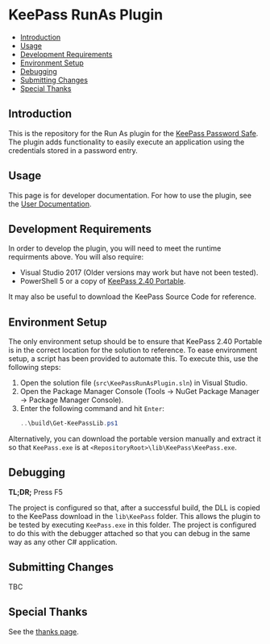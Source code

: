 # KeePass RunAs Plugin #

- [Introduction](#introduction)
- [Usage](#usage)
- [Development Requirements](#development-requirements)
- [Environment Setup](#environment-setup)
- [Debugging](#debugging)
- [Submitting Changes](#submitting-changes)
- [Special Thanks](#special-thanks)

## Introduction ##

This is the repository for the Run As plugin for the [KeePass Password Safe](https://keepass.info/). The plugin adds functionality to easily execute an application using the credentials stored in a password entry.

## Usage ##

This page is for developer documentation. For how to use the plugin, see the [User Documentation](.\docs\README.md).

## Development Requirements ##

In order to develop the plugin, you will need to meet the runtime requirments above. You will also require:

- Visual Studio 2017 (Older versions may work but have not been tested).
- PowerShell 5 or a copy of [KeePass 2.40 Portable](https://sourceforge.net/projects/keepass/files/KeePass%202.x/2.40/KeePass-2.40.zip/download).

It may also be useful to download the KeePass Source Code for reference.

## Environment Setup ##

The only environment setup should be to ensure that KeePass 2.40 Portable is in the correct location for the solution to reference. To ease environment setup, a script has been provided to automate this. To execute this, use the following steps:

1. Open the solution file (`src\KeePassRunAsPlugin.sln`) in Visual Studio.
2. Open the Package Manager Console (Tools -> NuGet Package Manager -> Package Manager Console).
3. Enter the following command and hit `Enter`:
    ```powershell
    ..\build\Get-KeePassLib.ps1
    ```

Alternatively, you can download the portable version manually and extract it so that `KeePass.exe` is at `<RepositoryRoot>\lib\KeePass\KeePass.exe`.

## Debugging ##

**TL;DR;** Press F5

The project is configured so that, after a successful build, the DLL is copied to the KeePass download in the `lib\KeePass` folder. This allows the plugin to be tested by executing `KeePass.exe` in this folder. The project is configured to do this with the debugger attached so that you can debug in the same way as any other C# application.

## Submitting Changes ##

TBC

## Special Thanks ##

See the [thanks page](.\THANKS.md).
